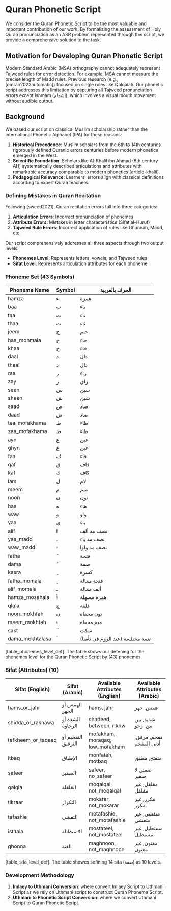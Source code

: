 # Quran Phonetic Script  

We consider the Quran Phonetic Script to be the most valuable and important contribution of our work. By formalizing the assessment of Holy Quran pronunciation as an ASR problem represented through this script, we provide a comprehensive solution to the task.

## Motivation for Developing Quran Phonetic Script  

Modern Standard Arabic (MSA) orthography cannot adequately represent Tajweed rules for error detection. For example, MSA cannot measure the precise length of Madd rules. Previous research (e.g., [omran2023automatic]) focused on single rules like Qalqalah. Our phonetic script addresses this limitation by capturing all Tajweed pronunciation errors except Ishmam (إشمام), which involves a visual mouth movement without audible output.

## Background  

We based our script on classical Muslim scholarship rather than the International Phonetic Alphabet (IPA) for these reasons:

1. **Historical Precedence**: Muslim scholars from the 6th to 14th centuries rigorously defined Quranic errors centuries before modern phonetics emerged in the West.
2. **Scientific Foundation**: Scholars like Al-Khalil ibn Ahmad (6th century AH) systematically described articulations and attributes with remarkable accuracy comparable to modern phonetics [article-khalil].
3. **Pedagogical Relevance**: Learners' errors align with classical definitions according to expert Quran teachers.

### Defining Mistakes in Quran Recitation  

Following [sweed2021], Quran recitation errors fall into three categories:  
1. **Articulation Errors**: Incorrect pronunciation of phonemes  
2. **Attribute Errors**: Mistakes in letter characteristics (Sifat al-Huruf)  
3. **Tajweed Rule Errors**: Incorrect application of rules like Ghunnah, Madd, etc.  

Our script comprehensively addresses all three aspects through two output levels:  
* **Phonemes Level**: Represents letters, vowels, and Tajweed rules  
* **Sifat Level**: Represents articulation attributes for each phoneme  



### Phoneme Set (43 Symbols)  


| Phoneme Name          | Symbol | الحرف  بالعربية                          |
|-----------------------|--------|--------------------------------------|
| hamza                 | ء      | همزة                                 |
| baa                   | ب      | باء                                  |
| taa                   | ت      | تاء                                  |
| thaa                  | ث      | ثاء                                  |
| jeem                  | ج      | جيم                                  |
| haa_mohmala           | ح      | حاء                                  |
| khaa                  | خ      | خاء                                  |
| daal                  | د      | دال                                  |
| thaal                 | ذ      | ذال                                  |
| raa                   | ر      | راء                                  |
| zay                   | ز      | زاي                                  |
| seen                  | س      | سين                                  |
| sheen                 | ش      | شين                                  |
| saad                  | ص      | صاد                                  |
| daad                  | ض      | ضاد                                  |
| taa_mofakhama         | ط      | طاء                                  |
| zaa_mofakhama         | ظ      | ظاء                                  |
| ayn                   | ع      | عين                                  |
| ghyn                  | غ      | غين                                  |
| faa                   | ف      | فاء                                  |
| qaf                   | ق      | قاف                                  |
| kaf                   | ك      | كاف                                  |
| lam                   | ل      | لام                                  |
| meem                  | م      | ميم                                  |
| noon                  | ن      | نون                                  |
| haa                   | ه      | هاء                                  |
| waw                   | و      | واو                                  |
| yaa                   | ي      | ياء                                  |
| alif                  | ا      | نصف مد ألف                                  |
| yaa_madd              | ۦ       | نصف مد ياء
| waw_madd              | ۥ       | نصف مد واوا
| fatha                 | َ       | فتحة                                 |
| dama                  | ُ       | ضمة                                 |
| kasra                 | ِ       | كسرة                                 |
| fatha_momala          | ۪       | فتحة ممالة 
| alif_momala           | ـ       | ألف ممالة
| hamza_mosahala        | ٲ       | همزة مسهلة                           |
| qlqla                 | ڇ       | قلقة                                 |
| noon_mokhfah          | ں       | نون مخفاة                            |
| meem_mokhfah          | ۾       | ميم مخفاة                            |
| sakt                  | ۜ       | سكت                                  |
| dama_mokhtalasa       | ؙ       | ضمة مختلسة (عند الروم في تأمنا)
[table_phonemes_level_def]. The table shows our defening for the phonemes level for the Quran Phonetic Script by (43) phonemes.

### Sifat (Attributes) (10)

| Sifat (English)        | Sifat (Arabic)       | Available Attributes (English)          | Available Attributes (Arabic)       |
|------------------------|----------------------|----------------------------------------|-------------------------------------|
| hams_or_jahr         | الهمس أو الجهر     | hams, jahr                           | همس, جهر                          |
| shidda_or_rakhawa    | الشدة أو الرخاوة  | shadeed, between, rikhw              | شديد, بين بين, رخو                     |
| tafkheem_or_taqeeq   | التفخيم أو الترقيق | mofakham, moraqaq, low_mofakham                    | مفخم, مرقق, أدنى المفخم                         |
| itbaq                | الإطباق            | monfateh, motbaq                     | منفتح, مطبق                        |
| safeer               | الصفير             | safeer, no_safeer                    | صفير, لا صفير                      |
| qalqla               | القلقلة            | moqalqal, not_moqalqal               | مقلقل, غير مقلقل                   |
| tikraar              | التكرار            | mokarar, not_mokarar                 | مكرر, غير مكرر                     |
| tafashie             | التفشي             | motafashie, not_motafashie           | متفشي, غير متفشي                   |
| istitala             | الاستطالة          | mostateel, not_mostateel             | مستطيل, غير مستطيل                 |
| ghonna               | الغنة              | maghnoon, not_maghnoon               | مغنون, غير مغنون                   |
[table_sifa_level_def]. The table showes sefining 14 sifa (صفة) as 10 levels.



### Development Methodology  

1. **Imlaey to Uthmani Conversion**: where convert Imlaey Script to Uthmani Script as we rely on Uthmani script to construct Quran Phoneme Script.
2. **Uthmani to Phonetic Script Conversion**: where we convert Uthmani Script to Quran Phonetic Script. 

